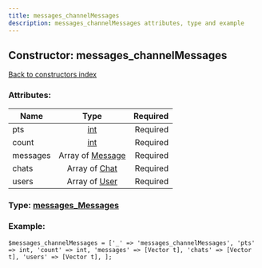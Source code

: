 ```yaml
---
title: messages_channelMessages
description: messages_channelMessages attributes, type and example
---
```

## Constructor: messages\_channelMessages  
[Back to constructors index](index.md)



### Attributes:

| Name     |    Type       | Required |
|----------|:-------------:|---------:|
|pts|[int](../types/int.md) | Required|
|count|[int](../types/int.md) | Required|
|messages|Array of [Message](../types/Message.md) | Required|
|chats|Array of [Chat](../types/Chat.md) | Required|
|users|Array of [User](../types/User.md) | Required|



### Type: [messages\_Messages](../types/messages_Messages.md)


### Example:

```
$messages_channelMessages = ['_' => 'messages_channelMessages', 'pts' => int, 'count' => int, 'messages' => [Vector t], 'chats' => [Vector t], 'users' => [Vector t], ];
```